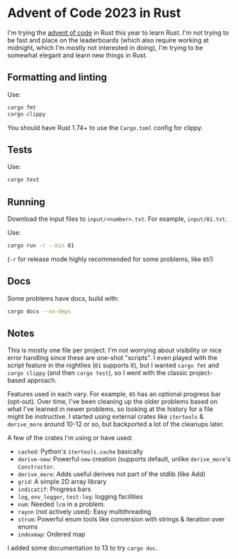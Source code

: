 # Advent of Code 2023 in Rust

I'm trying the [advent of code](https://adventofcode.com/2023) in Rust this
year to learn Rust. I'm not trying to be fast and place on the leaderboards
(which also require working at midnight, which I'm mostly not interested in
doing), I'm trying to be somewhat elegant and learn new things in Rust.

## Formatting and linting

Use:

```bash
cargo fmt
cargo clippy
```

You should have Rust 1.74+ to use the `Cargo.toml` config for clippy.

## Tests

Use:

```bash
cargo test
```

## Running

Download the input files to `input/<number>.txt`. For example, `input/01.txt`.

Use:

```bash
cargo run -r --bin 01
```

(`-r` for release mode highly recommended for some problems, like `05`!)


## Docs

Some problems have docs, build with:

```bash
cargo docs --no-deps
```

## Notes

This is mostly one file per project. I'm not worrying about visibility or nice
error handling since these are one-shot "scripts". I even played with the script
feature in the nightlies (`01` supports it), but I wanted `cargo fmt` and
`cargo clippy` (and then `cargo test`), so I went with the classic project-based
approach.

Features used in each vary. For example, `05` has an optional progress bar
(opt-out). Over time, I've been cleaning up the older problems based on what
I've learned in newer problems, so looking at the history for a file might be
instructive.  I started using external crates like `itertools` & `derive_more`
around 10-12 or so, but backported a lot of the cleanups later.

A few of the crates I'm using or have used:

- `cached`: Python's `itertools.cache` basically
- `derive-new`: Powerful `new` creation (supports default, unlike `derive_more`'s `Constructor`.
- `derive_more`: Adds useful derives not part of the stdlib (like Add)
- `grid`: A simple 2D array library
- `indicatif`: Progress bars
- `log`, `env_logger`, `test-log`: logging facilities
- `num`: Needed `lcm` in a problem.
- `rayon` (not actively used): Easy multithreading
- `strum`: Powerful enum tools like conversion with strings & iteration over enums
- `indexmap`: Ordered map

I added some documentation to 13 to try `cargo doc`.
